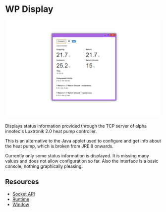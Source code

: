 # WP Display

![Screenshot](/screenshot_1280_800.png)

Displays status information provided through the TCP server of alpha innotec's Luxtronik 2.0 heat pump controller.

This is an alternative to the Java applet used to configure and get info about the heat pump, which is broken from JRE 8 onwards.

Currently only some status information is displayed. It is missing many values and does not allow configuration so far. Also the interface is a basic console, nothing graphically pleasing.

## Resources

* [Socket API](http://developer.chrome.com/apps/socket.html)
* [Runtime](http://developer.chrome.com/apps/app.runtime.html)
* [Window](http://developer.chrome.com/apps/app.window.html)
